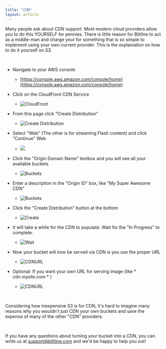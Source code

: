 ```yaml
---
title: "CDN"
layout: article
---
```


Many people ask about CDN support. Most modern cloud providers allow you to do this YOURSELF for pennies. There is little reason for Blitline to act as a middle-man and charge your for something that is so simple to implement using your own current provider. This is the explaination on how to do it yourself on S3.

<br/>

- Navigate to your AWS console
	- [https://console.aws.amazon.com/console/home](https://console.aws.amazon.com/console/home)

- Click on the CloudFront CDN Service
	- ![CloudFront](http://dev.blitline.s3.amazonaws.com/monosnap/AWS_Management_Console_20140107_104326.jpg)

- From this page click "Create Distribution"
	- ![Create Distribution](http://dev.blitline.s3.amazonaws.com/monosnap/CloudFront_Management_Console_20140107_105750.jpg)

- Select "Web" (The other is for streaming Flash content) and click "Continue"
Web
	- ![](http://dev.blitline.s3.amazonaws.com/monosnap/CloudFront_Management_Console_20140107_110402.jpg)

- Click the "Origin Domain Name" textbox and you will see all your available buckets
	- ![Buckets](http://dev.blitline.s3.amazonaws.com/monosnap/CloudFront_Management_Console_20140107_110827.jpg)

- Enter a description in the "Origin ID" box, like "My Super Awesome CDN"
	- ![Buckets](http://dev.blitline.s3.amazonaws.com/monosnap/CloudFront_Management_Console_20140107_111238.jpg)

- Click the "Create Distribution" button at the bottom
	- ![Create](http://dev.blitline.s3.amazonaws.com/monosnap/CloudFront_Management_Console_20140107_111330.jpg)

- It will take a while for the CDN to populate. Wait for the "In Progress" to complete.
	- ![Wait](http://dev.blitline.s3.amazonaws.com/monosnap/CloudFront_Management_Console_20140107_111441.jpg)

- Now your bucket will now be served via CDN is you use the proper URL
	- ![CDNURL](http://dev.blitline.s3.amazonaws.com/monosnap/CloudFront_Management_Console_20140107_113857.jpg)

- Optional: If you want your own URL for serving image (like * cdn.mysite.com * )
	- ![CDNURL](http://dev.blitline.s3.amazonaws.com/monosnap/CloudFront_Management_Console_20140107_113046.jpg)

<br/>

Considering how inexpensive S3 is for CDN, it's hard to imagine many reasons why you wouldn't just CDN your own buckets and save the expense of many of the other "CDN" providers.

<br/>

If you have any questions about turning your bucket into a CDN, you can write
 us at support@blitline.com and we'd be happy to help you out!

<br/>
